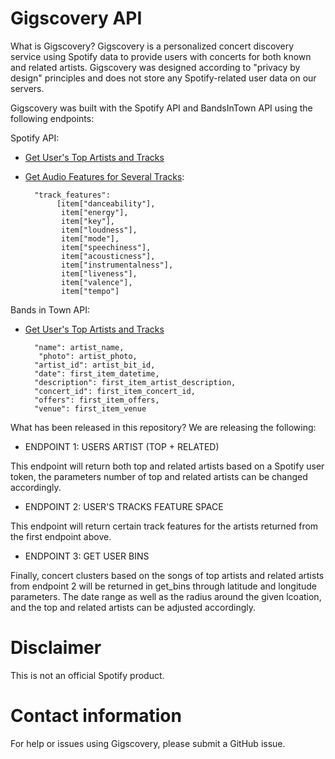 # Gigscovery API

What is Gigscovery?
Gigscovery is a personalized concert discovery service using Spotify data to provide users with concerts for both known and related artists. Gigscovery was designed according to "privacy by design" principles and does not store any Spotify-related user data on our servers. 

Gigscovery was built with the Spotify API and BandsInTown API using the following endpoints: 

Spotify API:

- [Get User's Top Artists and Tracks](https://developer.spotify.com/console/get-current-user-top-artists-and-tracks/)
              
- [Get Audio Features for Several Tracks](https://developer.spotify.com/console/get-audio-features-several-tracks/):

        "track_features":
             [item["danceability"],
              item["energy"],
              item["key"],
              item["loudness"],
              item["mode"],
              item["speechiness"],
              item["acousticness"],
              item["instrumentalness"],
              item["liveness"],
              item["valence"],
              item["tempo"]

Bands in Town API:

- [Get User's Top Artists and Tracks](https://rest.bandsintown.com/artists/{artistName}/events?app_id=yourkey)

        "name": artist_name,
         "photo": artist_photo,
        "artist_id": artist_bit_id,
        "date": first_item_datetime,
        "description": first_item_artist_description,
        "concert_id": first_item_concert_id,
        "offers": first_item_offers,
        "venue": first_item_venue

What has been released in this repository?
We are releasing the following: 

- ENDPOINT 1: USERS ARTIST (TOP + RELATED)

This endpoint will return both top and related artists based on a Spotify user token, the parameters number of top and related artists can be changed accordingly. 

- ENDPOINT 2: USER'S TRACKS FEATURE SPACE

This endpoint will return certain track features for the artists returned from the first endpoint above. 

- ENDPOINT 3: GET USER BINS

Finally, concert clusters based on the songs of top artists and related artists from endpoint 2 will be returned in get_bins through latitude and longitude parameters. The date range as well as the radius around the given lcoation, and the top and related artists can be adjusted accordingly. 


# Disclaimer

This is not an official Spotify product.

# Contact information

For help or issues using Gigscovery, please submit a GitHub issue.
